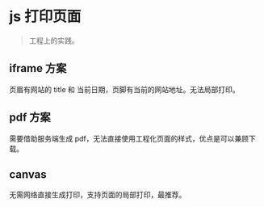 # js 打印页面

> 工程上的实践。

## iframe 方案

页眉有网站的 title 和 当前日期，页脚有当前的网站地址。无法局部打印。

## pdf 方案

需要借助服务端生成 pdf，无法直接使用工程化页面的样式，优点是可以兼顾下载。

## canvas

无需网络直接生成打印，支持页面的局部打印，最推荐。
